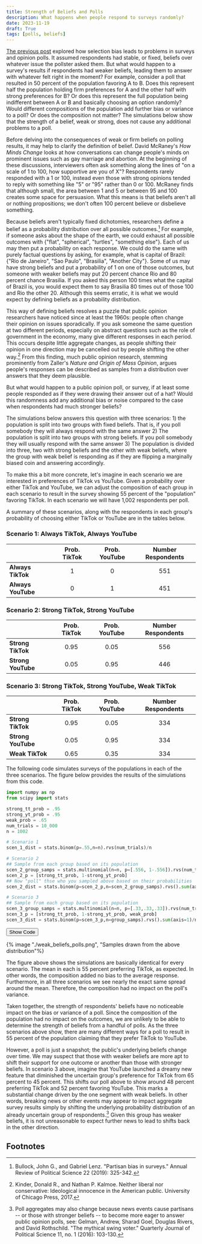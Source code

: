 ```yaml
---
title: Strength of Beliefs and Polls
description: What happens when people respond to surveys randomly?
date: 2023-11-19
draft: True
tags: [polls, beliefs]
---
```


[The previous post](/blog/polls/) explored how selection bias leads to problems in surveys and opinion polls. It assumed respondents had stable, or fixed, beliefs over whatever issue the pollster asked them. But what would happen to a survey's results if respondents had weaker beliefs, leading them to answer with whatever felt right in the moment? For example, consider a poll that resulted in 50 percent of the population favoring A to B. Does this represent half the population holding firm preferences for A and the other half with strong preferences for B? Or does this represent the full population being indifferent between A or B and basically choosing an option randomly? Would different compositions of the population add further bias or variance to a poll? Or does the composition not matter? The simulations below show that the strength of a belief, weak or strong, does not cause any additional problems to a poll.

Before delving into the consequences of weak or firm beliefs on polling results, it may help to clarify the definition of belief. David McRaney's *How Minds Change* looks at how conversations can change people's minds on prominent issues such as gay marriage and abortion. At the beginning of these discussions, interviewers often ask something along the lines of "on a scale of 1 to 100, how supportive are you of X"? Respondents rarely responded with a 1 or 100, instead even those with strong opinions tended to reply with something like "5" or "95" rather than 0 or 100. McRaney finds that although small, the area between 1 and 5 or between 95 and 100 creates some space for persuasion. What this means is that beliefs aren't all or nothing propositions; we don't often 100 percent believe or disbelieve something.

Because beliefs aren't typically fixed dichotomies, researchers define a belief as a probability distribution over all possible outcomes.[^bias_surveys] For example, if someone asks about the shape of the earth, we could exhaust all possible outcomes with {"flat", "spherical", "turtles", "something else"}. Each of us may then put a probability on each response. We could do the same with purely factual questions by asking, for example, what is capital of Brazil: {"Rio de Janeiro", "Sao Paulo", "Brasilia", "Another City"}. Some of us may have strong beliefs and put a probability of 1 on one of those outcomes, but someone with weaker beliefs may put 20 percent chance Rio and 80 percent chance Brasilia. If you asked this person 100 times what the capital of Brazil is, you would expect them to say Brasilia 80 times out of those 100 and Rio the other 20. Although this seems erratic, it is what we would expect by defining beliefs as a probability distribution.

This way of defining beliefs resolves a puzzle that public opinion researchers have noticed since at least the 1960s: people often change their opinion on issues sporadically. If you ask someone the same question at two different periods, especially on abstract questions such as the role of government in the economy, many give different responses in each period. This occurs despite little aggregate changes, as people shifting their opinion in one direction may be cancelled out by people shifting the other way.[^kinder_kalmoe] From this finding, much public opinion research, stemming prominently from Zaller's *Nature and Origin of Mass Opinion*, argues people's responses can be described as samples from a distribution over answers that they deem plausible.

But what would happen to a public opinion poll, or survey, if at least some people responded as if they were drawing their answer out of a hat? Would this randomness add any additional bias or noise compared to the case when respondents had much stronger beliefs?

The simulations below answers this question with three scenarios: 1) the population is split into two groups with fixed beliefs. That is, if you poll somebody they will always respond with the same answer 2) The population is split into two groups with strong beliefs. If you poll somebody they will usually respond with the same answer 3) The population is divided into three, two with strong beliefs and the other with weak beliefs, where the group with weak belief is responding as if they are flipping a marginally biased coin and answering accordingly.

To make this a bit more concrete, let's imagine in each scenario we are interested in preferences of TikTok vs YouTube. Given a probability over either TikTok and YouTube, we can adjust the composition of each group in each scenario to result in the survey showing 55 percent of the "population" favoring TikTok. In each scenario we will have 1,002 respondents per poll.

A summary of these scenarios, along with the respondents in each group's probability of choosing either TikTok or YouTube are in the tables below.

### Scenario 1: Always TikTok, Always YouTube
|       |    **Prob. TikTok**   |    **Prob. YouTube**     | **Number Respondents** |
|:-----|:-----------:|:-----------:|:---------------:|
| **Always TikTok** |     1     |     0     |       551       |
| **Always YouTube** |     0     |    1     |       451       |

### Scenario 2: Strong TikTok, Strong YouTube
|       |    **Prob. TikTok**   |    **Prob. YouTube**     | **Number Respondents** |
|:-----|:-----------:|:-----------:|:---------------:|
| **Strong TikTok** |     0.95     |     0.05     |       556       |
| **Strong YouTube** |     0.05     |     0.95     |       446       |

### Scenario 3: Strong TikTok, Strong YouTube, Weak TikTok
|       |    **Prob. TikTok**   |    **Prob. YouTube**     | **Number Respondents** |
|:-----|:-----------:|:-----------:|:---------------:|
| **Strong TikTok** |     0.95     |     0.05     |       334       |
| **Strong YouTube** |     0.05     |     0.95     |       334       |
| **Weak TikTok** |     0.65     |     0.35     |       334       |

The following code simulates surveys of the populations in each of the three scenarios. The figure below provides the results of the simulations from this code.

<div id="code">

```python
import numpy as np
from scipy import stats

strong_tt_prob = .95
strong_yt_prob = .95
weak_prob = .65
num_trials = 10_000
n = 1002

# Scenario 1
scen_1_dist = stats.binom(p=.55,n=n).rvs(num_trials)/n

# Scenario 2
## Sample from each group based on its population
scen_2_group_samps = stats.multinomial(n=n, p=[.556, 1-.556]).rvs(num_trials)
scen_2_p = [strong_tt_prob, 1-strong_yt_prob]
## Now "poll" thse who you sampled above based on their probabilities
scen_2_dist = stats.binom(p=scen_2_p,n=scen_2_group_samps).rvs().sum(axis=1)/n

# Scenario 3
## Sample from each group based on its population
scen_3_group_samps = stats.multinomial(n=n, p=[.33,.33,.33]).rvs(num_trials)
scen_3_p = [strong_tt_prob, 1-strong_yt_prob, weak_prob]
scen_3_dist = stats.binom(p=scen_3_p,n=group_samps).rvs().sum(axis=1)/n
```

</div>

<button id="toggle-button" onclick="toggleContent()">Show Code</button>


{% image "./weak_beliefs_polls.png", "Samples drawn from the above distribution"%}

The figure above shows the simulations are basically identical for every scenario. The mean in each is 55 percent preferring TikTok, as expected. In other words, the composition added no bias to the average response. Furthermore, in all three scenarios we see nearly the exact same spread around the mean. Therefore, the composition had no impact on the poll's variance.

Taken together, the strength of respondents' beliefs have no noticeable impact on the bias or variance of a poll. Since the composition of the population had no impact on the outcomes, we are unlikely to be able to determine the strength of beliefs from a handful of polls. As the three scenarios above show, there are many different ways for a poll to result in 55 percent of the population claiming that they prefer TikTok to YouTube.

However, a poll is just a snapshot; the public's underlying beliefs change over time. We may suspect that those with weaker beliefs are more apt to shift their support for one outcome or another than those with stronger beliefs. In scenario 3 above, imagine that YouTube launched a dreamy new feature that diminished the uncertain group's preference for TikTok from 65 percent to 45 percent. This shifts our poll above to show around 48 percent preferring TikTok and 52 percent favoring YouTube. This marks a substantial change driven by the one segment with weak beliefs. In other words, breaking news or other events may appear to impact aggregate survey results simply by shifting the underlying probability distribution of an already uncertain group of respondents.[^swing_voters] Given this group has weaker beliefs, it is not unreasonable to expect further news to lead to shifts back in the other direction.

## Footnotes

[^bias_surveys]: Bullock, John G., and Gabriel Lenz. "Partisan bias in surveys." Annual Review of Political Science 22 (2019): 325-342.

[^kinder_kalmoe]: Kinder, Donald R., and Nathan P. Kalmoe. Neither liberal nor conservative: Ideological innocence in the American public. University of Chicago Press, 2017.

[^swing_voters]: Poll aggregates may also change because news events cause partisans -- or those with stronger beliefs -- to become more eager to answer public opinion polls, see: Gelman, Andrew, Sharad Goel, Douglas Rivers, and David Rothschild. "The mythical swing voter." Quarterly Journal of Political Science 11, no. 1 (2016): 103-130.
